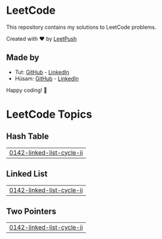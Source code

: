# LeetCode

This repository contains my solutions to LeetCode problems.

Created with :heart: by [LeetPush](https://github.com/husamahmud/LeetPush)

 ## Made by 
 - Tut: [GitHub](https://github.com/TutTrue) - [LinkedIn](https://www.linkedin.com/in/mahmoud-hamdy-8b6825245/)
 - Hüsam: [GitHub](https://github.com/husamahmud) - [LinkedIn](https://www.linkedin.com/in/husamahmud/)

 Happy coding! 🚀
<!---LeetCode Topics Start-->
# LeetCode Topics
## Hash Table
|  |
| ------- |
| [0142-linked-list-cycle-ii](https://github.com/vishal-04-coder/leetcodeproblems/tree/master/0142-linked-list-cycle-ii) |
## Linked List
|  |
| ------- |
| [0142-linked-list-cycle-ii](https://github.com/vishal-04-coder/leetcodeproblems/tree/master/0142-linked-list-cycle-ii) |
## Two Pointers
|  |
| ------- |
| [0142-linked-list-cycle-ii](https://github.com/vishal-04-coder/leetcodeproblems/tree/master/0142-linked-list-cycle-ii) |
<!---LeetCode Topics End-->